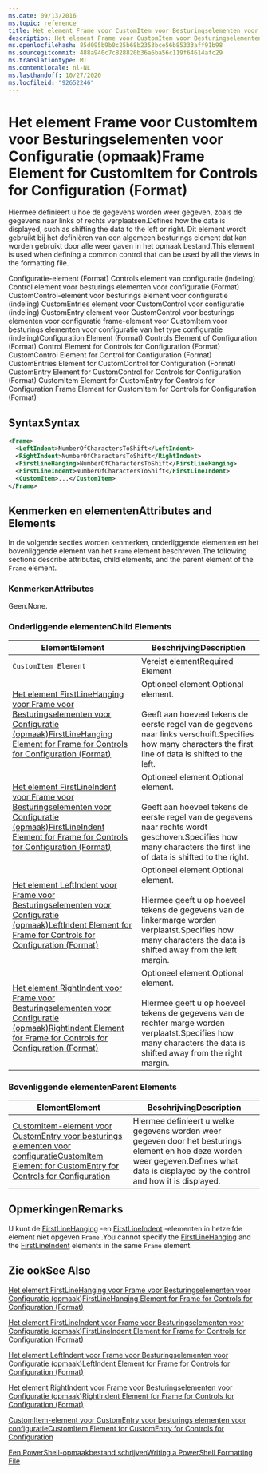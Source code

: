 ```yaml
---
ms.date: 09/13/2016
ms.topic: reference
title: Het element Frame voor CustomItem voor Besturingselementen voor Configuratie (opmaak)
description: Het element Frame voor CustomItem voor Besturingselementen voor Configuratie (opmaak)
ms.openlocfilehash: 85d095b9b0c25b68b2353bce56b85333aff91b98
ms.sourcegitcommit: 488a940c7c828820b36a6ba56c119f64614afc29
ms.translationtype: MT
ms.contentlocale: nl-NL
ms.lasthandoff: 10/27/2020
ms.locfileid: "92652246"
---
```

# <a name="frame-element-for-customitem-for-controls-for-configuration-format"></a><span data-ttu-id="4b13f-103">Het element Frame voor CustomItem voor Besturingselementen voor Configuratie (opmaak)</span><span class="sxs-lookup"><span data-stu-id="4b13f-103">Frame Element for CustomItem for Controls for Configuration (Format)</span></span>

<span data-ttu-id="4b13f-104">Hiermee definieert u hoe de gegevens worden weer gegeven, zoals de gegevens naar links of rechts verplaatsen.</span><span class="sxs-lookup"><span data-stu-id="4b13f-104">Defines how the data is displayed, such as shifting the data to the left or right.</span></span> <span data-ttu-id="4b13f-105">Dit element wordt gebruikt bij het definiëren van een algemeen besturings element dat kan worden gebruikt door alle weer gaven in het opmaak bestand.</span><span class="sxs-lookup"><span data-stu-id="4b13f-105">This element is used when defining a common control that can be used by all the views in the formatting file.</span></span>

<span data-ttu-id="4b13f-106">Configuratie-element (Format) Controls element van configuratie (indeling) Control element voor besturings elementen voor configuratie (Format) CustomControl-element voor besturings element voor configuratie (indeling) CustomEntries element voor CustomControl voor configuratie (indeling) CustomEntry element voor CustomControl voor besturings elementen voor configuratie frame-element voor CustomItem voor besturings elementen voor configuratie van het type configuratie (indeling)</span><span class="sxs-lookup"><span data-stu-id="4b13f-106">Configuration Element (Format) Controls Element of Configuration (Format) Control Element for Controls for Configuration (Format) CustomControl Element for Control for Configuration (Format) CustomEntries Element for CustomControl for Configuration (Format) CustomEntry Element for CustomControl for Controls for Configuration (Format) CustomItem Element for CustomEntry for Controls for Configuration Frame Element for CustomItem for Controls for Configuration (Format)</span></span>

## <a name="syntax"></a><span data-ttu-id="4b13f-107">Syntax</span><span class="sxs-lookup"><span data-stu-id="4b13f-107">Syntax</span></span>

```xml
<Frame>
  <LeftIndent>NumberOfCharactersToShift</LeftIndent>
  <RightIndent>NumberOfCharactersToShift</RightIndent>
  <FirstLineHanging>NumberOfCharactersToShift</FirstLineHanging>
  <FirstLineIndent>NumberOfCharactersToShift</FirstLineIndent>
  <CustomItem>...</CustomItem>
</Frame>
```

## <a name="attributes-and-elements"></a><span data-ttu-id="4b13f-108">Kenmerken en elementen</span><span class="sxs-lookup"><span data-stu-id="4b13f-108">Attributes and Elements</span></span>

<span data-ttu-id="4b13f-109">In de volgende secties worden kenmerken, onderliggende elementen en het bovenliggende element van het `Frame` element beschreven.</span><span class="sxs-lookup"><span data-stu-id="4b13f-109">The following sections describe attributes, child elements, and the parent element of the `Frame` element.</span></span>

### <a name="attributes"></a><span data-ttu-id="4b13f-110">Kenmerken</span><span class="sxs-lookup"><span data-stu-id="4b13f-110">Attributes</span></span>

<span data-ttu-id="4b13f-111">Geen.</span><span class="sxs-lookup"><span data-stu-id="4b13f-111">None.</span></span>

### <a name="child-elements"></a><span data-ttu-id="4b13f-112">Onderliggende elementen</span><span class="sxs-lookup"><span data-stu-id="4b13f-112">Child Elements</span></span>

|<span data-ttu-id="4b13f-113">Element</span><span class="sxs-lookup"><span data-stu-id="4b13f-113">Element</span></span>|<span data-ttu-id="4b13f-114">Beschrijving</span><span class="sxs-lookup"><span data-stu-id="4b13f-114">Description</span></span>|
|-------------|-----------------|
|`CustomItem Element`|<span data-ttu-id="4b13f-115">Vereist element</span><span class="sxs-lookup"><span data-stu-id="4b13f-115">Required Element</span></span>|
|[<span data-ttu-id="4b13f-116">Het element FirstLineHanging voor Frame voor Besturingselementen voor Configuratie (opmaak)</span><span class="sxs-lookup"><span data-stu-id="4b13f-116">FirstLineHanging Element for Frame for Controls for Configuration (Format)</span></span>](./firstlinehanging-element-for-frame-for-controls-for-configuration-format.md)|<span data-ttu-id="4b13f-117">Optioneel element.</span><span class="sxs-lookup"><span data-stu-id="4b13f-117">Optional element.</span></span><br /><br /> <span data-ttu-id="4b13f-118">Geeft aan hoeveel tekens de eerste regel van de gegevens naar links verschuift.</span><span class="sxs-lookup"><span data-stu-id="4b13f-118">Specifies how many characters the first line of data is shifted to the left.</span></span>|
|[<span data-ttu-id="4b13f-119">Het element FirstLineIndent voor Frame voor Besturingselementen voor Configuratie (opmaak)</span><span class="sxs-lookup"><span data-stu-id="4b13f-119">FirstLineIndent Element for Frame for Controls for Configuration (Format)</span></span>](./firstlineindent-element-for-frame-for-controls-for-configuration-format.md)|<span data-ttu-id="4b13f-120">Optioneel element.</span><span class="sxs-lookup"><span data-stu-id="4b13f-120">Optional element.</span></span><br /><br /> <span data-ttu-id="4b13f-121">Geeft aan hoeveel tekens de eerste regel van de gegevens naar rechts wordt geschoven.</span><span class="sxs-lookup"><span data-stu-id="4b13f-121">Specifies how many characters the first line of data is shifted to the right.</span></span>|
|[<span data-ttu-id="4b13f-122">Het element LeftIndent voor Frame voor Besturingselementen voor Configuratie (opmaak)</span><span class="sxs-lookup"><span data-stu-id="4b13f-122">LeftIndent Element for Frame for Controls for Configuration (Format)</span></span>](./leftindent-element-for-frame-for-controls-for-configuration-format.md)|<span data-ttu-id="4b13f-123">Optioneel element.</span><span class="sxs-lookup"><span data-stu-id="4b13f-123">Optional element.</span></span><br /><br /> <span data-ttu-id="4b13f-124">Hiermee geeft u op hoeveel tekens de gegevens van de linkermarge worden verplaatst.</span><span class="sxs-lookup"><span data-stu-id="4b13f-124">Specifies how many characters the data is shifted away from the left margin.</span></span>|
|[<span data-ttu-id="4b13f-125">Het element RightIndent voor Frame voor Besturingselementen voor Configuratie (opmaak)</span><span class="sxs-lookup"><span data-stu-id="4b13f-125">RightIndent Element for Frame for Controls for Configuration (Format)</span></span>](./rightindent-element-for-frame-for-controls-for-configuration-format.md)|<span data-ttu-id="4b13f-126">Optioneel element.</span><span class="sxs-lookup"><span data-stu-id="4b13f-126">Optional element.</span></span><br /><br /> <span data-ttu-id="4b13f-127">Hiermee geeft u op hoeveel tekens de gegevens van de rechter marge worden verplaatst.</span><span class="sxs-lookup"><span data-stu-id="4b13f-127">Specifies how many characters the data is shifted away from the right margin.</span></span>|

### <a name="parent-elements"></a><span data-ttu-id="4b13f-128">Bovenliggende elementen</span><span class="sxs-lookup"><span data-stu-id="4b13f-128">Parent Elements</span></span>

|<span data-ttu-id="4b13f-129">Element</span><span class="sxs-lookup"><span data-stu-id="4b13f-129">Element</span></span>|<span data-ttu-id="4b13f-130">Beschrijving</span><span class="sxs-lookup"><span data-stu-id="4b13f-130">Description</span></span>|
|-------------|-----------------|
|[<span data-ttu-id="4b13f-131">CustomItem-element voor CustomEntry voor besturings elementen voor configuratie</span><span class="sxs-lookup"><span data-stu-id="4b13f-131">CustomItem Element for CustomEntry for Controls for Configuration</span></span>](./customitem-element-for-customentry-for-controls-for-configuration-format.md)|<span data-ttu-id="4b13f-132">Hiermee definieert u welke gegevens worden weer gegeven door het besturings element en hoe deze worden weer gegeven.</span><span class="sxs-lookup"><span data-stu-id="4b13f-132">Defines what data is displayed by the control and how it is displayed.</span></span>|

## <a name="remarks"></a><span data-ttu-id="4b13f-133">Opmerkingen</span><span class="sxs-lookup"><span data-stu-id="4b13f-133">Remarks</span></span>

<span data-ttu-id="4b13f-134">U kunt de [FirstLineHanging](./firstlinehanging-element-for-frame-for-controls-for-configuration-format.md) -en [FirstLineIndent](./firstlineindent-element-for-frame-for-controls-for-configuration-format.md) -elementen in hetzelfde element niet opgeven `Frame` .</span><span class="sxs-lookup"><span data-stu-id="4b13f-134">You cannot specify the [FirstLineHanging](./firstlinehanging-element-for-frame-for-controls-for-configuration-format.md) and the [FirstLineIndent](./firstlineindent-element-for-frame-for-controls-for-configuration-format.md) elements in the same `Frame` element.</span></span>

## <a name="see-also"></a><span data-ttu-id="4b13f-135">Zie ook</span><span class="sxs-lookup"><span data-stu-id="4b13f-135">See Also</span></span>

[<span data-ttu-id="4b13f-136">Het element FirstLineHanging voor Frame voor Besturingselementen voor Configuratie (opmaak)</span><span class="sxs-lookup"><span data-stu-id="4b13f-136">FirstLineHanging Element for Frame for Controls for Configuration (Format)</span></span>](./firstlinehanging-element-for-frame-for-controls-for-configuration-format.md)

[<span data-ttu-id="4b13f-137">Het element FirstLineIndent voor Frame voor Besturingselementen voor Configuratie (opmaak)</span><span class="sxs-lookup"><span data-stu-id="4b13f-137">FirstLineIndent Element for Frame for Controls for Configuration (Format)</span></span>](./firstlineindent-element-for-frame-for-controls-for-configuration-format.md)

[<span data-ttu-id="4b13f-138">Het element LeftIndent voor Frame voor Besturingselementen voor Configuratie (opmaak)</span><span class="sxs-lookup"><span data-stu-id="4b13f-138">LeftIndent Element for Frame for Controls for Configuration (Format)</span></span>](./leftindent-element-for-frame-for-controls-for-configuration-format.md)

[<span data-ttu-id="4b13f-139">Het element RightIndent voor Frame voor Besturingselementen voor Configuratie (opmaak)</span><span class="sxs-lookup"><span data-stu-id="4b13f-139">RightIndent Element for Frame for Controls for Configuration (Format)</span></span>](./rightindent-element-for-frame-for-controls-for-configuration-format.md)

[<span data-ttu-id="4b13f-140">CustomItem-element voor CustomEntry voor besturings elementen voor configuratie</span><span class="sxs-lookup"><span data-stu-id="4b13f-140">CustomItem Element for CustomEntry for Controls for Configuration</span></span>](./customitem-element-for-customentry-for-controls-for-configuration-format.md)

[<span data-ttu-id="4b13f-141">Een PowerShell-opmaakbestand schrijven</span><span class="sxs-lookup"><span data-stu-id="4b13f-141">Writing a PowerShell Formatting File</span></span>](./writing-a-powershell-formatting-file.md)
